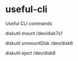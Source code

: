 # useful-cli
Useful CLI commands


diskutil mount /dev/disk7s1

diskutil unmountDisk /dev/disk6

diskutil eject /dev/disk6

